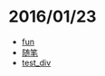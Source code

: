 # 2016/01/23

- [fun](https://bigdata-mindstorms.github.io/d3-playground/#https://bigdata-mindstorms.github.io/d3-playground/ontouchstart/2016/01/23/fun.js)
- [随笔](https://bigdata-mindstorms.github.io/d3-playground/#https://bigdata-mindstorms.github.io/d3-playground/ontouchstart/2016/01/23/随笔.js)
- [test_div](https://bigdata-mindstorms.github.io/d3-playground/#https://bigdata-mindstorms.github.io/d3-playground/ontouchstart/2016/01/23/test_div.js)
